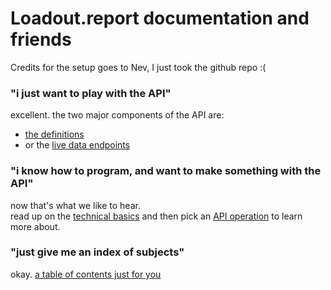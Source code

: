 # Loadout.report documentation and friends

Credits for the setup goes to Nev, I just took the github repo :(

### "i just want to play with the API"

excellent. the two major components of the API are:
- [the definitions](/definitions/exploring)
- or the [live data endpoints](/api/spec)

### "i know how to program, and want to make something with the API"

now that's what we like to hear.  
read up on the [technical basics](/api/basics) and then pick an [API operation](/goals) to learn more about.

### "just give me an index of subjects"

okay. [a table of contents just for you](/subjects)
